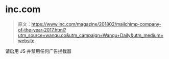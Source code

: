 # inc.com

> 原文：<https://www.inc.com/magazine/201802/mailchimp-company-of-the-year-2017.html?utm_source=wanqu.co&utm_campaign=Wanqu+Daily&utm_medium=website>

请启用 JS 并禁用任何广告拦截器